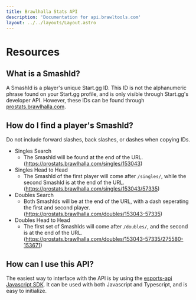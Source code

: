 ```yaml
---
title: Brawlhalla Stats API
description: 'Documentation for api.brawltools.com'
layout: ../../layouts/Layout.astro
---
```


# Resources

## What is a SmashId?

A SmashId is a player's unique Start.gg ID. This ID is not the alphanumeric phrase found on your Start.gg profile, and is only visible through Start.gg's developer API. However, these IDs can be found through <a href="https://prostats.brawlhalla.com">prostats.brawlhalla.com</a>.

## How do I find a player's SmashId?

Do not include forward slashes, back slashes, or dashes when copying IDs.

- Singles Search
    - The SmashId will be found at the end of the URL. (https://prostats.brawlhalla.com/singles/153043)
- Singles Head to Head
    - The SmashId of the first player will come after ```/singles/```, while the second SmashId is at the end of the URL. (https://prostats.brawlhalla.com/singles/153043/57335)
- Doubles Search
    - Both SmashIds will be at the end of the URL, with a dash seperating the first and second player. (https://prostats.brawlhalla.com/doubles/153043-57335)
- Doubles Head to Head
    - The first set of SmashIds will come after ```/doubles/```, and the second is at the end of the URL. (https://prostats.brawlhalla.com/doubles/153043-57335/275580-153671)

## How can I use this API?

The easiest way to interface with the API is by using the <a href="https://www.npmjs.com/package/bh-esports-api-typescript">esports-api Javascript SDK</a>. It can be used with both Javascript and Typescript, and is easy to initialize.
